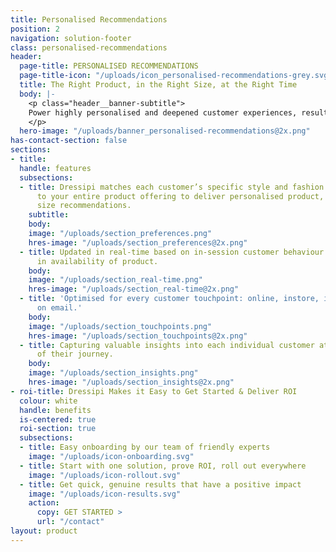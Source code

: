 ```yaml
---
title: Personalised Recommendations
position: 2
navigation: solution-footer
class: personalised-recommendations
header:
  page-title: PERSONALISED RECOMMENDATIONS
  page-title-icon: "/uploads/icon_personalised-recommendations-grey.svg"
  title: The Right Product, in the Right Size, at the Right Time
  body: |-
    <p class="header__banner-subtitle">
    Power highly personalised and deepened customer experiences, resulting in better lifetime value, reduced returns and greater customer loyalty
    </p>
  hero-image: "/uploads/banner_personalised-recommendations@2x.png"
has-contact-section: false
sections:
- title: 
  handle: features
  subsections:
  - title: Dressipi matches each customer’s specific style and fashion preferences
      to your entire product offering to deliver personalised product, outfit and
      size recommendations.
    subtitle: 
    body: 
    image: "/uploads/section_preferences.png"
    hres-image: "/uploads/section_preferences@2x.png"
  - title: Updated in real-time based on in-session customer behaviour and changes
      in availability of product.
    body: 
    image: "/uploads/section_real-time.png"
    hres-image: "/uploads/section_real-time@2x.png"
  - title: 'Optimised for every customer touchpoint: online, instore, in app, and
      on email.'
    body: 
    image: "/uploads/section_touchpoints.png"
    hres-image: "/uploads/section_touchpoints@2x.png"
  - title: Capturing valuable insights into each individual customer at every step
      of their journey.
    body: 
    image: "/uploads/section_insights.png"
    hres-image: "/uploads/section_insights@2x.png"
- roi-title: Dressipi Makes it Easy to Get Started & Deliver ROI
  colour: white
  handle: benefits
  is-centered: true
  roi-section: true
  subsections:
  - title: Easy onboarding by our team of friendly experts
    image: "/uploads/icon-onboarding.svg"
  - title: Start with one solution, prove ROI, roll out everywhere
    image: "/uploads/icon-rollout.svg"
  - title: Get quick, genuine results that have a positive impact
    image: "/uploads/icon-results.svg"
    action:
      copy: GET STARTED >
      url: "/contact"
layout: product
---
```


